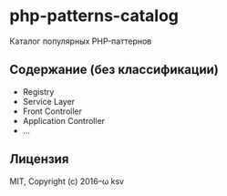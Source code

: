 # php-patterns-catalog
Каталог популярных PHP-паттернов

## Содержание (без классификации)

- Registry
- Service Layer
- Front Controller
- Application Controller
- ...

## Лицензия

MIT, Copyright (c) 2016–ω ksv